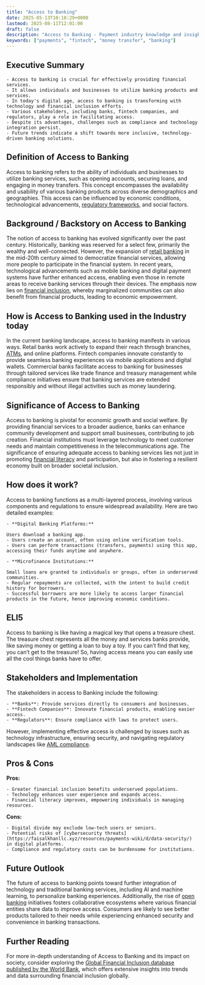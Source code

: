 ```yaml
---
title: "Access to Banking"
date: 2025-05-13T10:18:29+0000
lastmod: 2025-08-11T12:01:00
draft: false
description: "Access to Banking - Payment industry knowledge and insights"
keywords: ["payments", "fintech", "money transfer", "banking"]
---
```


## Executive Summary

 	- Access to banking is crucial for effectively providing financial services.
 	- It allows individuals and businesses to utilize banking products and services.
 	- In today's digital age, access to banking is transforming with technology and financial inclusion efforts.
 	- Various stakeholders, including banks, fintech companies, and regulators, play a role in facilitating access.
 	- Despite its advantages, challenges such as compliance and technology integration persist.
 	- Future trends indicate a shift towards more inclusive, technology-driven banking solutions.

## Definition of Access to Banking
Access to banking refers to the ability of individuals and businesses to utilize banking services, such as opening accounts, securing loans, and engaging in money transfers. This concept encompasses the availability and usability of various banking products across diverse demographics and geographies. This access can be influenced by economic conditions, technological advancements, [regulatory frameworks](https://faisalkhanllc.xyz/resources/payments-wiki/f/financial-regulatory-frameworks/), and social factors.
## Background / Backstory on Access to Banking
The notion of access to banking has evolved significantly over the past century. Historically, banking was reserved for a select few, primarily the wealthy and well-connected. However, the expansion of [retail banking](https://faisalkhanllc.xyz/resources/payments-wiki/b/banking/) in the mid-20th century aimed to democratize financial services, allowing more people to participate in the financial system. In recent years, technological advancements such as mobile banking and digital payment systems have further enhanced access, enabling even those in remote areas to receive banking services through their devices. The emphasis now lies on [financial inclusion](https://faisalkhanllc.xyz/resources/payments-wiki/f/what-is-financial-inclusion/), whereby marginalized communities can also benefit from financial products, leading to economic empowerment.
## How is Access to Banking used in the Industry today
In the current banking landscape, access to banking manifests in various ways. Retail banks work actively to expand their reach through branches, [ATMs](https://faisalkhanllc.xyz/resources/payments-wiki/a/automated-teller-machine-atm/), and online platforms. Fintech companies innovate constantly to provide seamless banking experiences via mobile applications and digital wallets. Commercial banks facilitate access to banking for businesses through tailored services like trade finance and treasury management while compliance initiatives ensure that banking services are extended responsibly and without illegal activities such as money laundering.
## Significance of Access to Banking
Access to banking is pivotal for economic growth and social welfare. By providing financial services to a broader audience, banks can enhance community development and support small businesses, contributing to job creation. Financial institutions must leverage technology to meet customer needs and maintain competitiveness in the telecommunications age. The significance of ensuring adequate access to banking services lies not just in promoting [financial literacy](https://faisalkhanllc.xyz/resources/payments-wiki/f/financial-literacy/) and participation, but also in fostering a resilient economy built on broader societal inclusion.
## How does it work?
Access to banking functions as a multi-layered process, involving various components and regulations to ensure widespread availability. Here are two detailed examples:

 	- **Digital Banking Platforms:**

 	Users download a banking app.
 	- Users create an account, often using online verification tools.
 	- Users can perform transactions (transfers, payments) using this app, accessing their funds anytime and anywhere.

 	- **Microfinance Institutions:**

 	Small loans are granted to individuals or groups, often in underserved communities.
 	- Regular repayments are collected, with the intent to build credit history for borrowers.
 	- Successful borrowers are more likely to access larger financial products in the future, hence improving economic conditions.

## ELI5
Access to banking is like having a magical key that opens a treasure chest. The treasure chest represents all the money and services banks provide, like saving money or getting a loan to buy a toy. If you can’t find that key, you can’t get to the treasure! So, having access means you can easily use all the cool things banks have to offer.
## Stakeholders and Implementation
The stakeholders in access to Banking include the following:

 	- **Banks**: Provide services directly to consumers and businesses.
 	- **Fintech Companies**: Innovate financial products, enabling easier access.
 	- **Regulators**: Ensure compliance with laws to protect users.
However, implementing effective access is challenged by issues such as technology infrastructure, ensuring security, and navigating regulatory landscapes like [AML compliance](https://faisalkhanllc.xyz/resources/payments-wiki/a/aml-compliance/).

## Pros & Cons
**Pros:**

 	- Greater financial inclusion benefits underserved populations.
 	- Technology enhances user experience and expands access.
 	- Financial literacy improves, empowering individuals in managing resources.

**Cons:**

 	- Digital divide may exclude low-tech users or seniors.
 	- Potential risks of [cybersecurity threats](https://faisalkhanllc.xyz/resources/payments-wiki/d/data-security/) in digital platforms.
 	- Compliance and regulatory costs can be burdensome for institutions.

## Future Outlook
The future of access to banking points toward further integration of technology and traditional banking services, including AI and machine learning, to personalize banking experiences. Additionally, the rise of [open banking](https://faisalkhanllc.xyz/resources/payments-wiki/o/open-banking/) initiatives fosters collaborative ecosystems where various financial entities share data to improve access. Consumers are likely to see better products tailored to their needs while experiencing enhanced security and convenience in banking transactions.
## Further Reading
For more in-depth understanding of Access to Banking and its impact on society, consider exploring the [Global Financial Inclusion database published by the World Bank](https://databank.worldbank.org/source/global-financial-inclusion), which offers extensive insights into trends and data surrounding financial inclusion globally.